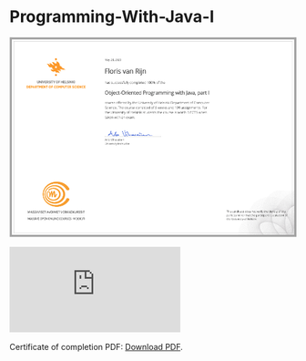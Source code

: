 # Programming-With-Java-I

![Certificate of completion](https://github.com/florisvanrijn/Java-Programming-Helsinki-Course/blob/master/Java%201%20completion%20certificate%20image.png)

<object>
    <embed src="https://github.com/florisvanrijn/Java-Programming-Helsinki-Course/blob/master/MOOC%20Java%20object%20orientated%20programming%201st%20course.pdf">
        <p>Certificate of completion PDF: <a href="https://github.com/florisvanrijn/Java-Programming-Helsinki-Course/blob/master/MOOC%20Java%20object%20orientated%20programming%201st%20course.pdf">Download PDF</a>.</p>
    </embed>
</object>
